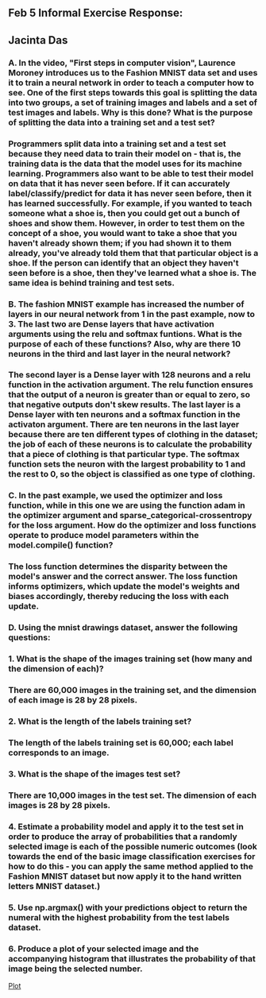 ## Feb 5 Informal Exercise Response:
## Jacinta Das
### A. In the video, "First steps in computer vision", Laurence Moroney introduces us to the Fashion MNIST data set and uses it to train a neural network in order to teach a computer how to see. One of the first steps towards this goal is splitting the data into two groups, a set of training images and labels and a set of test images and labels. Why is this done? What is the purpose of splitting the data into a training set and a test set?
### Programmers split data into a training set and a test set because they need data to train their model on - that is, the training data is the data that the model uses for its machine learning. Programmers also want to be able to test their model on data that it has never seen before. If it can accurately label/classify/predict for data it has never seen before, then it has learned successfully. For example, if you wanted to teach someone what a shoe is, then you could get out a bunch of shoes and show them. However, in order to test them on the concept of a shoe, you would want to take a shoe that you haven't already shown them; if you had shown it to them already, you've already told them that that particular object is a shoe. If the person can identify that an object they haven't seen before is a shoe, then they've learned what a shoe is. The same idea is behind training and test sets.

### B. The fashion MNIST example has increased the number of layers in our neural network from 1 in the past example, now to 3. The last two are Dense layers that have activation arguments using the relu and softmax funtions. What is the purpose of each of these functions? Also, why are there 10 neurons in the third and last layer in the neural network?
### The second layer is a Dense layer with 128 neurons and a relu function in the activation argument. The relu function ensures that the output of a neuron is greater than or equal to zero, so that negative outputs don't skew results. The last layer is a Dense layer with ten neurons and a softmax function in the activaton argument. There are ten neurons in the last layer because there are ten different types of clothing in the dataset; the job of each of these neurons is to calculate the probability that a piece of clothing is that particular type. The softmax function sets the neuron with the largest probability to 1 and the rest to 0, so the object is classified as one type of clothing. 

### C. In the past example, we used the optimizer and loss function, while in this one we are using the function adam in the optimizer argument and sparse_categorical-crossentropy for the loss argument. How do the optimizer and loss functions operate to produce model parameters within the model.compile() function?
### The loss function determines the disparity between the model's answer and the correct answer. The loss function informs optimizers, which update the model's weights and biases accordingly, thereby reducing the loss with each update.


### D. Using the mnist drawings dataset, answer the following questions:
### 1. What is the shape of the images training set (how many and the dimension of each)? 
### There are 60,000 images in the training set, and the dimension of each image is 28 by 28 pixels.
### 2. What is the length of the labels training set?
### The length of the labels training set is 60,000; each label corresponds to an image.
### 3. What is the shape of the images test set?
### There are 10,000 images in the test set. The dimension of each images is 28 by 28 pixels.
### 4. Estimate a probability model and apply it to the test set in order to produce the array of probabilities that a randomly selected image is each of the possible numeric outcomes (look towards the end of the basic image classification exercises for how to do this - you can apply the same method applied to the Fashion MNIST dataset but now apply it to the hand written letters MNIST dataset.)
### 5. Use np.argmax() with your predictions object to return the numeral with the highest probability from the test labels dataset.
### 
### 6. Produce a plot of your selected image and the accompanying histogram that illustrates the probability of that image being the selected number. 
[Plot](myplot.png)

